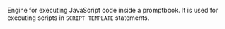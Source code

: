 Engine for executing JavaScript code inside a promptbook.
It is used for executing scripts in `SCRIPT TEMPLATE` statements.
